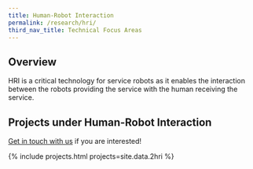 ```yaml
---
title: Human-Robot Interaction
permalink: /research/hri/
third_nav_title: Technical Focus Areas
---
```

## Overview  
HRI is a critical technology for service robots as it enables the interaction between the robots providing the service with the human receiving the service.

## Projects under Human-Robot Interaction

[Get in touch with us](/contact-us/) if you are interested!

{% include projects.html projects=site.data.2hri %}